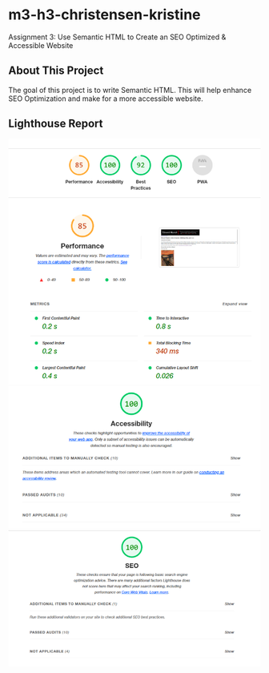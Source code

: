 # m3-h3-christensen-kristine
Assignment 3: Use Semantic HTML to Create an SEO Optimized &amp; Accessible Website
## About This Project ##
The goal of this project is to write Semantic HTML. This will help enhance SEO Optimization and make for a more accessible website.
## Lighthouse Report ##
![picture alt](images/screenshot1.PNG "Overall Scores")
![picture alt](images/accessibilityScreen.PNG "Accessibility Screen")
![picture alt](images/seoScreen.PNG "SEO Screen")